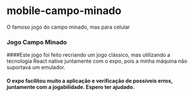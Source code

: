 # mobile-campo-minado
O famoso jogo do campo minado, mas para celular

### Jogo Campo Minado

####Este jogo foi feito recriando um jogo clássico, mas utilizando a tecnologia React native juntamente com o expo, pois a minha máquina não suportava um emulador.
#### O expo facilitou muito a aplicação e verificação de possíveis erros, juntamente com a jogabilidade. Espero ter ajudado.
